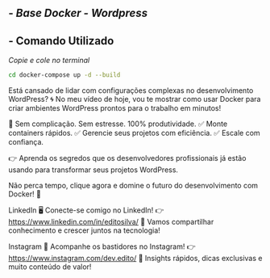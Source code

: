 ## - *Base Docker - Wordpress*

## - Comando Utilizado

*Copie e cole no terminal*

```sh
cd docker-compose up -d --build

```

Está cansado de lidar com configurações complexas no desenvolvimento WordPress? 🌀
No meu vídeo de hoje, vou te mostrar como usar Docker para criar ambientes WordPress prontos para o trabalho em minutos!

🔧 Sem complicação. Sem estresse. 100% produtividade.
✅ Monte containers rápidos.
✅ Gerencie seus projetos com eficiência.
✅ Escale com confiança.

👉 Aprenda os segredos que os desenvolvedores profissionais já estão usando para transformar seus projetos WordPress.

Não perca tempo, clique agora e domine o futuro do desenvolvimento com Docker! 🌟


LinkedIn
🖥️ Conecte-se comigo no LinkedIn!
👉 https://www.linkedin.com/in/editosilva/
🎯 Vamos compartilhar conhecimento e crescer juntos na tecnologia!

Instagram
📸 Acompanhe os bastidores no Instagram!
👉 https://www.instagram.com/dev.edito/
🎥 Insights rápidos, dicas exclusivas e muito conteúdo de valor!